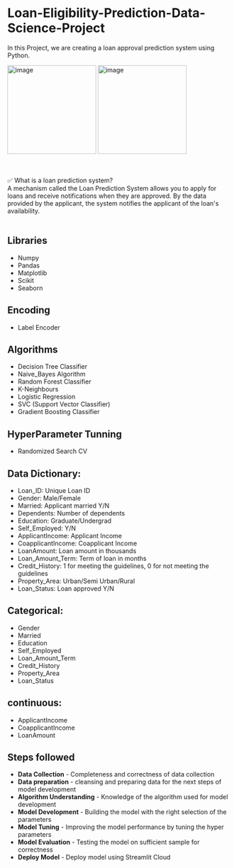 # Loan-Eligibility-Prediction-Data-Science-Project

In this Project, we are creating a loan approval prediction system using Python.

<img width="200" alt="image" src="https://github.com/datamugger/Loan-Eligibility-Prediction-Data-Science-Project/assets/127864551/74111f2d-15d5-4d62-aba5-cf92c0b019c8">      
   <img width="200" alt="image" src="https://github.com/datamugger/Loan-Eligibility-Prediction-Data-Science-Project/assets/127864551/dff2cc7d-771f-4f8b-8609-3832dfd02a68">


<br> <br>
✅ What is a loan prediction system? <br>
A mechanism called the Loan Prediction System allows you to apply for loans and receive notifications when they are approved. By the data provided by the applicant, the system notifies the applicant of the loan's availability. <br><br>

## Libraries
- Numpy
- Pandas
- Matplotlib
- Scikit
- Seaborn
  
## Encoding
- Label Encoder

## Algorithms
-  Decision Tree Classifier
-  Naive_Bayes Algorithm
-  Random Forest Classifier
-  K-Neighbours
-  Logistic Regression
-  SVC (Support Vector Classifier)
-  Gradient Boosting Classifier

## HyperParameter Tunning
-  Randomized Search CV

## Data Dictionary:
-  Loan_ID: Unique Loan ID
-  Gender: Male/Female
-  Married: Applicant married Y/N
-  Dependents: Number of dependents
-  Education: Graduate/Undergrad
-  Self_Employed: Y/N
-  ApplicantIncome: Applicant Income
-  CoapplicantIncome: Coapplicant Income
-  LoanAmount: Loan amount in thousands
-  Loan_Amount_Term: Term of loan in months
-  Credit_History: 1 for meeting the guidelines, 0 for not meeting the guidelines
-  Property_Area: Urban/Semi Urban/Rural
-  Loan_Status: Loan approved Y/N

## Categorical:

-  Gender
-  Married
-  Education
-  Self_Employed
-  Loan_Amount_Term
-  Credit_History
-  Property_Area
-  Loan_Status
 ## continuous:

-  ApplicantIncome
-  CoapplicantIncome
-  LoanAmount
## Steps followed

- **Data Collection** - Completeness and correctness of data collection <br>
- **Data preparation** - cleansing and preparing data for the next steps of model development <br>
- **Algorithm Understanding** - Knowledge of the algorithm used for model development <br>
- **Model Development** - Building the model with the right selection of the parameters <br>
- **Model Tuning** - Improving the model performance by tuning the hyper parameters <br>
- **Model Evaluation** - Testing the model on sufficient sample for correctness <br>
- **Deploy Model** - Deploy model using Streamlit Cloud <br>
